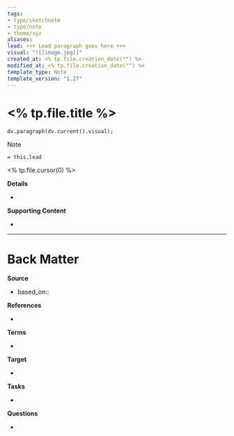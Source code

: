 ```yaml
---
tags: 
- type/sketchnote
- type/note
- theme/xyz
aliases:
lead: +++ Lead paragraph goes here +++
visual: "![[image.jpg]]"
created_at: <% tp.file.creation_date("") %>
modified_at: <% tp.file.creation_date("") %>
template_type: Note
template_version: "1.27"
---
```


# <% tp.file.title %>
<!--  Clear and descriptive title -->

<!-- My sketchnote if available -->

```dataviewjs 
dv.paragraph(dv.current().visual);
```

<!--  Most essential idea from "lead"-key  in properties section -->

> [!Note]
> `= this.lead`

<% tp.file.cursor(0) %>

**Details**
<!-- Main content in body of my note  -->
- 

**Supporting Content**
<!-- Supporting content in tail of my note  -->
- 

---
# Back Matter

**Source**
<!-- Always keep a link to the source- --> 
- based_on::

**References**
<!-- Links to pages not referenced in the content. -->
- 

**Terms**
<!-- Links to definition pages. -->
- 

**Target**
<!-- Link to project note or externaly published content. -->
- 

**Tasks**
<!-- What remains to be done with this note? --> 
- 

**Questions**
<!-- What remains for you to consider? --> 
- 

